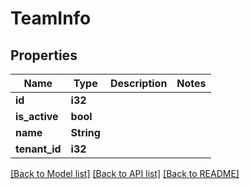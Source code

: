 # TeamInfo

## Properties

Name | Type | Description | Notes
------------ | ------------- | ------------- | -------------
**id** | **i32** |  | 
**is_active** | **bool** |  | 
**name** | **String** |  | 
**tenant_id** | **i32** |  | 

[[Back to Model list]](../README.md#documentation-for-models) [[Back to API list]](../README.md#documentation-for-api-endpoints) [[Back to README]](../README.md)


